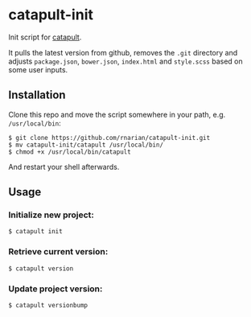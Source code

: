 # catapult-init

Init script for [catapult](https://github.com/rnarian/catapult). 

It pulls the latest version from github, removes the `.git` directory and adjusts `package.json`, `bower.json`, `index.html` and `style.scss` based on some user inputs.

## Installation

Clone this repo and move the script somewhere in your path, e.g. `/usr/local/bin`:

    $ git clone https://github.com/rnarian/catapult-init.git
    $ mv catapult-init/catapult /usr/local/bin/
    $ chmod +x /usr/local/bin/catapult

And restart your shell afterwards.

## Usage

### Initialize new project:

    $ catapult init

### Retrieve current version:

    $ catapult version

### Update project version:

    $ catapult versionbump
